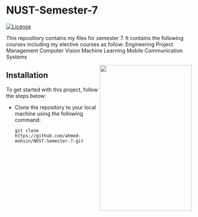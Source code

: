 # NUST-Semester-7
[![License](https://img.shields.io/badge/License-MIT-blue.svg)](https://opensource.org/licenses/MIT)

This repositiory contains my files for semester 7. It contains the following courses including my elective courses as follow:
Engineering Project Management
Computer Vision
Machine Learning
Mobile Communication Systems

[<img align="right" width="250" height="395" src="[https://nust.edu.pk/wp-content/uploads/2020/04/ne2.jpg](https://crystalpng.com/wp-content/uploads/2022/02/national-university.png)"/>](https://nust.edu.pk/)

## Installation
To get started with this project, follow the steps below:

- Clone the repository to your local machine using the following command:

    ```fish
    git clone https://github.com/ahmed-mohsin/NUST-Semester-7.git
    ```

